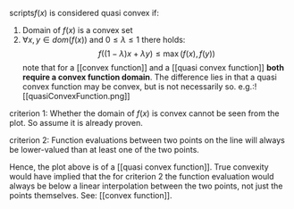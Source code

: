 scripts$f(x)$ is considered quasi convex if:
1. Domain of $f(x)$ is a convex set
2. $\forall x,y \in dom(f(x))$ and $0\leq\lambda\leq1$ there holds: $$ f((1-\lambda)x+\lambda y)\leq \max (f(x),f(y))$$
note that for a [[convex function]] and a [[quasi convex function]] **both require a convex function domain**. The difference lies in that a quasi convex function may be convex, but is not necessarily so. e.g.:![[quasiConvexFunction.png]]

criterion 1: Whether the domain of $f(x)$ is convex cannot be seen from the plot. So assume it is already proven.

criterion 2: Function evaluations between two points on the line will always be lower-valued than at least one of the two points.

Hence, the plot above is of a [[quasi convex function]]. True convexity would have implied that the for criterion 2 the function evaluation would always be below a linear interpolation between the two points, not just the points themselves. See: [[convex function]].